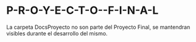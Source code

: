 # P-R-O-Y-E-C-T-O--F-I-N-A-L

La carpeta DocsProyecto no son parte del Proyecto Final, se mantendran visibles durante el desarrollo del mismo.
